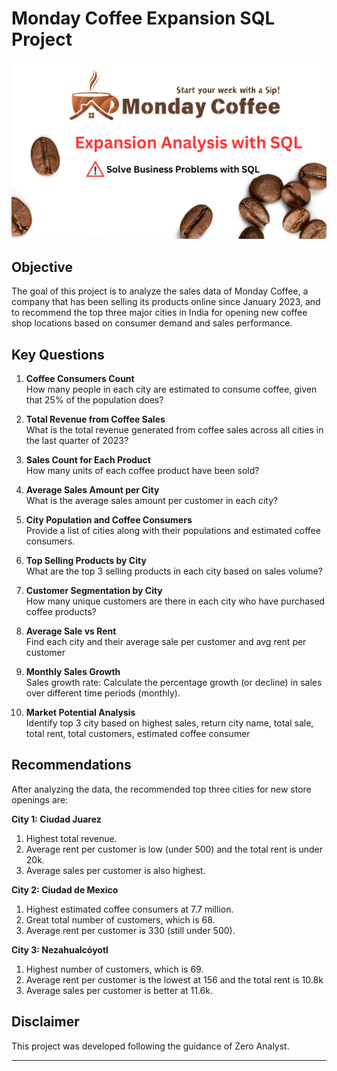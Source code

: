 # Monday Coffee Expansion SQL Project

![Company Logo](https://github.com/najirh/Monday-Coffee-Expansion-Project-P8/blob/main/1.png)

## Objective
The goal of this project is to analyze the sales data of Monday Coffee, a company that has been selling its products online since January 2023, and to recommend the top three major cities in India for opening new coffee shop locations based on consumer demand and sales performance.

## Key Questions
1. **Coffee Consumers Count**  
   How many people in each city are estimated to consume coffee, given that 25% of the population does?

2. **Total Revenue from Coffee Sales**  
   What is the total revenue generated from coffee sales across all cities in the last quarter of 2023?

3. **Sales Count for Each Product**  
   How many units of each coffee product have been sold?

4. **Average Sales Amount per City**  
   What is the average sales amount per customer in each city?

5. **City Population and Coffee Consumers**  
   Provide a list of cities along with their populations and estimated coffee consumers.

6. **Top Selling Products by City**  
   What are the top 3 selling products in each city based on sales volume?

7. **Customer Segmentation by City**  
   How many unique customers are there in each city who have purchased coffee products?

8. **Average Sale vs Rent**  
   Find each city and their average sale per customer and avg rent per customer

9. **Monthly Sales Growth**  
   Sales growth rate: Calculate the percentage growth (or decline) in sales over different time periods (monthly).

10. **Market Potential Analysis**  
    Identify top 3 city based on highest sales, return city name, total sale, total rent, total customers, estimated  coffee consumer
    

## Recommendations
After analyzing the data, the recommended top three cities for new store openings are:

**City 1: Ciudad Juarez**  
1. Highest total revenue.
2. Average rent per customer is low (under 500) and the total rent is under 20k.  
3. Average sales per customer is also highest.

**City 2: Ciudad de Mexico**  
1. Highest estimated coffee consumers at 7.7 million.  
2. Great total number of customers, which is 68.  
3. Average rent per customer is 330 (still under 500).

**City 3: Nezahualcóyotl**  
1. Highest number of customers, which is 69.  
2. Average rent per customer is the lowest at 156 and the total rent is 10.8k
3. Average sales per customer is better at 11.6k.

## Disclaimer

This project was developed following the guidance of Zero Analyst.

---

